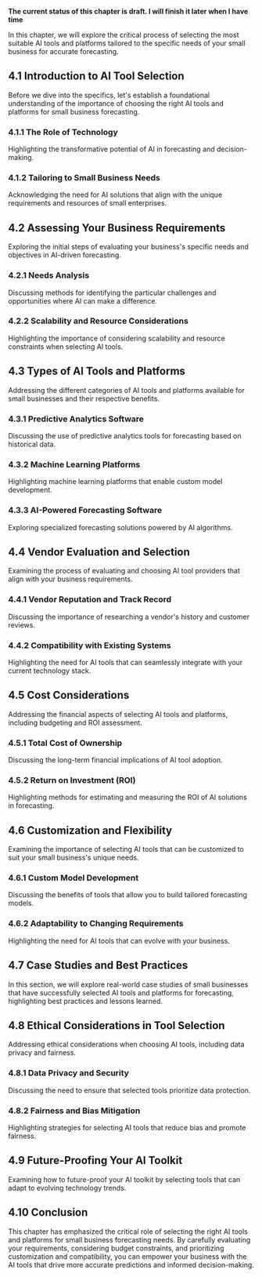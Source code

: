 **The current status of this chapter is draft. I will finish it later when I have time**

In this chapter, we will explore the critical process of selecting the most suitable AI tools and platforms tailored to the specific needs of your small business for accurate forecasting.

4.1 Introduction to AI Tool Selection
-------------------------------------

Before we dive into the specifics, let's establish a foundational understanding of the importance of choosing the right AI tools and platforms for small business forecasting.

### 4.1.1 The Role of Technology

Highlighting the transformative potential of AI in forecasting and decision-making.

### 4.1.2 Tailoring to Small Business Needs

Acknowledging the need for AI solutions that align with the unique requirements and resources of small enterprises.

4.2 Assessing Your Business Requirements
----------------------------------------

Exploring the initial steps of evaluating your business's specific needs and objectives in AI-driven forecasting.

### 4.2.1 Needs Analysis

Discussing methods for identifying the particular challenges and opportunities where AI can make a difference.

### 4.2.2 Scalability and Resource Considerations

Highlighting the importance of considering scalability and resource constraints when selecting AI tools.

4.3 Types of AI Tools and Platforms
-----------------------------------

Addressing the different categories of AI tools and platforms available for small businesses and their respective benefits.

### 4.3.1 Predictive Analytics Software

Discussing the use of predictive analytics tools for forecasting based on historical data.

### 4.3.2 Machine Learning Platforms

Highlighting machine learning platforms that enable custom model development.

### 4.3.3 AI-Powered Forecasting Software

Exploring specialized forecasting solutions powered by AI algorithms.

4.4 Vendor Evaluation and Selection
-----------------------------------

Examining the process of evaluating and choosing AI tool providers that align with your business requirements.

### 4.4.1 Vendor Reputation and Track Record

Discussing the importance of researching a vendor's history and customer reviews.

### 4.4.2 Compatibility with Existing Systems

Highlighting the need for AI tools that can seamlessly integrate with your current technology stack.

4.5 Cost Considerations
-----------------------

Addressing the financial aspects of selecting AI tools and platforms, including budgeting and ROI assessment.

### 4.5.1 Total Cost of Ownership

Discussing the long-term financial implications of AI tool adoption.

### 4.5.2 Return on Investment (ROI)

Highlighting methods for estimating and measuring the ROI of AI solutions in forecasting.

4.6 Customization and Flexibility
---------------------------------

Examining the importance of selecting AI tools that can be customized to suit your small business's unique needs.

### 4.6.1 Custom Model Development

Discussing the benefits of tools that allow you to build tailored forecasting models.

### 4.6.2 Adaptability to Changing Requirements

Highlighting the need for AI tools that can evolve with your business.

4.7 Case Studies and Best Practices
-----------------------------------

In this section, we will explore real-world case studies of small businesses that have successfully selected AI tools and platforms for forecasting, highlighting best practices and lessons learned.

4.8 Ethical Considerations in Tool Selection
--------------------------------------------

Addressing ethical considerations when choosing AI tools, including data privacy and fairness.

### 4.8.1 Data Privacy and Security

Discussing the need to ensure that selected tools prioritize data protection.

### 4.8.2 Fairness and Bias Mitigation

Highlighting strategies for selecting AI tools that reduce bias and promote fairness.

4.9 Future-Proofing Your AI Toolkit
-----------------------------------

Examining how to future-proof your AI toolkit by selecting tools that can adapt to evolving technology trends.

4.10 Conclusion
---------------

This chapter has emphasized the critical role of selecting the right AI tools and platforms for small business forecasting needs. By carefully evaluating your requirements, considering budget constraints, and prioritizing customization and compatibility, you can empower your business with the AI tools that drive more accurate predictions and informed decision-making.
